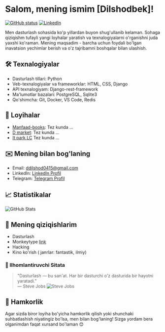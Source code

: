# Salom, mening ismim [Dilshodbek]!

[![GitHub status](https://img.shields.io/badge/github-@username-181717.svg)](https://github.com/dilshodbek0505) 
[![LinkedIn](https://img.shields.io/badge/linkedin-@username-blue.svg)](https://linkedin.com/in/dilshodbek0505)

Men dasturlash sohasida ko'p yillardan buyon shug'ullanib kelaman. Sohaga qiziqishm tufayli yangi loyhalar yaratish va texnalogiyalarni o'rganishni juda yaxshi ko'raman. Mening maqsadim - barcha uchun foydali bo'lgan inavatsion yechimlar berish va o'z tajribamni boshqalar bilan ulashish.



## 🛠 Texnalogiyalar

- Dasturlash tillari: Python
- Veb-texnalogiyalar va frameworklar: HTML, CSS, Django
- API texnalogiyam: Django-rest-framework
- Ma'lumotlar bazalari: PostgreSQL, Sqlite3
- Qo'shimcha: Git, Docker, VS Code, Redis

## 🌟 Loyihalar

- [Manfaad-books](link): Tez kunda ...
- [D market](link): Tez kunda ...
- [It park LC](link) Tez kunda ...

## ✉️ Mening bilan bog'laning

- Email: ddilshod0415@gmail.com
- LinkedIn: [LinkedIn Profil](https://www.linkedin.com/in/dilshodbek-donaboyev/)
- Telegram: [Telegram Profil](https://t.me/dilshodbek_donaboyev)

## 📈 Statistikalar

![GitHub Stats](https://github-readme-stats.vercel.app/api?username=dilshodbek0505&show_icons=true&theme=radical)

## 💬 Mening qiziqishlarim

- Dasturlash
- Monkeytype [link](https://monkeytype.com/)
- Hacking
- Kino ko'rish ( janrlar: fantastik, ilmiy)

### 🎨 Ilhomlantiruvchi Sitata

> "Dasturlash — bu san'at. Har bir dasturchi o'z dasturida bir hayotni yaratadi."  
> — Steve Jobs ![Steve Jobs](https://en.wikipedia.org/wiki/Steve_Jobs)

## 🤝 Hamkorlik

Agar sizda biror loyiha bo'yicha hamkorlik qilish yoki shunchaki suhbatlashish niyatingiz bo'lsa, men bilan bog'laning! Sizga yordam bera olganimdan faqat xursand bo'laman 😊
